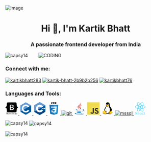 ![image](https://github.com/capsy14/capsy14/assets/122152312/c3c7b749-bb48-4a18-89ec-d9b8c03d085e)


<h1 align="center">Hi 👋, I'm Kartik Bhatt</h1>
<h3 align="center">A passionate frontend developer from India</h3>
<img align="right" alt="CODING" width="400" src="![image](https://github.com/capsy14/capsy14/assets/122152312/dbdaf8f0-ebdf-43f4-91a4-813bdd8bf406)
"
 
<p align="left"> <img src="https://komarev.com/ghpvc/?username=capsy14&label=Profile%20views&color=0e75b6&style=flat" alt="capsy14" /> </p>

<h3 align="left">Connect with me:</h3>
<p align="left">
<a href="https://twitter.com/kartikbhatt283" target="blank"><img align="center" src="https://raw.githubusercontent.com/rahuldkjain/github-profile-readme-generator/master/src/images/icons/Social/twitter.svg" alt="kartikbhatt283" height="30" width="40" /></a>
<a href="https://linkedin.com/in/kartik-bhatt-2b9b2b256" target="blank"><img align="center" src="https://raw.githubusercontent.com/rahuldkjain/github-profile-readme-generator/master/src/images/icons/Social/linked-in-alt.svg" alt="kartik-bhatt-2b9b2b256" height="30" width="40" /></a>
<a href="https://www.codechef.com/users/kartikbhatt76" target="blank"><img align="center" src="https://cdn.jsdelivr.net/npm/simple-icons@3.1.0/icons/codechef.svg" alt="kartikbhatt76" height="30" width="40" /></a>
</p>

<h3 align="left">Languages and Tools:</h3>
<p align="left"> <a href="https://getbootstrap.com" target="_blank" rel="noreferrer"> <img src="https://raw.githubusercontent.com/devicons/devicon/master/icons/bootstrap/bootstrap-plain-wordmark.svg" alt="bootstrap" width="40" height="40"/> </a> <a href="https://www.cprogramming.com/" target="_blank" rel="noreferrer"> <img src="https://raw.githubusercontent.com/devicons/devicon/master/icons/c/c-original.svg" alt="c" width="40" height="40"/> </a> <a href="https://www.w3schools.com/cpp/" target="_blank" rel="noreferrer"> <img src="https://raw.githubusercontent.com/devicons/devicon/master/icons/cplusplus/cplusplus-original.svg" alt="cplusplus" width="40" height="40"/> </a> <a href="https://www.w3schools.com/css/" target="_blank" rel="noreferrer"> <img src="https://raw.githubusercontent.com/devicons/devicon/master/icons/css3/css3-original-wordmark.svg" alt="css3" width="40" height="40"/> </a> <a href="https://git-scm.com/" target="_blank" rel="noreferrer"> <img src="https://www.vectorlogo.zone/logos/git-scm/git-scm-icon.svg" alt="git" width="40" height="40"/> </a> <a href="https://www.java.com" target="_blank" rel="noreferrer"> <img src="https://raw.githubusercontent.com/devicons/devicon/master/icons/java/java-original.svg" alt="java" width="40" height="40"/> </a> <a href="https://developer.mozilla.org/en-US/docs/Web/JavaScript" target="_blank" rel="noreferrer"> <img src="https://raw.githubusercontent.com/devicons/devicon/master/icons/javascript/javascript-original.svg" alt="javascript" width="40" height="40"/> </a> <a href="https://www.linux.org/" target="_blank" rel="noreferrer"> <img src="https://raw.githubusercontent.com/devicons/devicon/master/icons/linux/linux-original.svg" alt="linux" width="40" height="40"/> </a> <a href="https://www.microsoft.com/en-us/sql-server" target="_blank" rel="noreferrer"> <img src="https://www.svgrepo.com/show/303229/microsoft-sql-server-logo.svg" alt="mssql" width="40" height="40"/> </a> <a href="https://reactjs.org/" target="_blank" rel="noreferrer"> <img src="https://raw.githubusercontent.com/devicons/devicon/master/icons/react/react-original-wordmark.svg" alt="react" width="40" height="40"/> </a> </p>

<p><img align="left" src="https://github-readme-stats.vercel.app/api/top-langs?username=capsy14&show_icons=true&locale=en&layout=compact" alt="capsy14" /></p>

<p>&nbsp;<img align="center" src="https://github-readme-stats.vercel.app/api?username=capsy14&show_icons=true&locale=en" alt="capsy14" /></p>

<p><img align="center" src="https://github-readme-streak-stats.herokuapp.com/?user=capsy14&" alt="capsy14" /></p>
